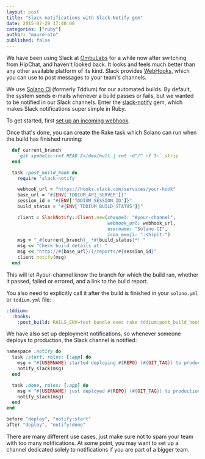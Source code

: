 ```yaml
---
layout: post
title: "Slack notifications with Slack-Notify gem"
date: 2015-07-29 17:40:00
categories: ["ruby"]
author: "mauro-oto"
published: false
---
```


We have been using Slack at [OmbuLabs](https://www.ombulabs.com) for a while now
after switching from HipChat, and haven't looked back. It looks and feels much
better than any other available platform of its kind. Slack provides
[WebHooks](https://api.slack.com/incoming-webhooks), which you can use to post
messages to your team's channels.

<!--more-->

We use [Solano CI](https://www.solanolabs.com) (formerly Tddium) for our
automated builds. By default, the system sends e-mails whenever a build passes
or fails, but we wanted to be notified in our Slack channels. Enter the
[slack-notify](https://github.com/sosedoff/slack-notify) gem, which makes
Slack notifications super simple in Ruby.

To get started, first
[set up an incoming webhook](https://my.slack.com/services/new/incoming-webhook).

Once that's done, you can create the Rake task which Solano can run when
the build has finished running:

```ruby
  def current_branch
    `git symbolic-ref HEAD 2>/dev/null | cut -d"/" -f 3-`.strip
  end

  task :post_build_hook do
    require 'slack-notify'

    webhook_url = "https://hooks.slack.com/services/your-hook"
    base_url = "#{ENV['TDDIUM_API_SERVER']}"
    session_id = "#{ENV['TDDIUM_SESSION_ID']}"
    build_status = "#{ENV['TDDIUM_BUILD_STATUS']}"

    client = SlackNotify::Client.new(channel: "#your-channel",
                                     webhook_url: webhook_url,
                                     username: "Solano CI",
                                     icon_emoji: ":shipit:")
    msg = "_#{current_branch}_ *#{build_status}*! "
    msg << "Check build details at: "
    msg << "http://#{base_url}/1/reports/#{session_id}"
    client.notify(msg)
  end
```

This will let #your-channel know the branch for which the build ran, whether it passed,
failed or errored, and a link to the build report.

You also need to explicitly call it after the build is finished in your
`solano.yml` or `tddium.yml` file:

```yaml
:tddium:
  :hooks:
    :post_build: RAILS_ENV=test bundle exec rake tddium:post_build_hook
```

We have also set up deployment notifications, so whenever someone deploys to
production, the Slack channel is notified:

```ruby
namespace :notify do
  task :start, roles: [:app] do
    msg = "#{USERNAME} started deploying #{REPO} (#{GIT_TAG}) to production"
    notify_slack(msg)
  end

  task :done, roles: [:app] do
    msg = "#{USERNAME} just deployed #{REPO} (#{GIT_TAG}) to production"
    notify_slack(msg)
  end
end

before "deploy", "notify:start"
after "deploy", "notify:done"
```

There are many different use cases, just make sure not to spam your team with
too many notifications. At some point, you may want to set up a
channel dedicated solely to notifications if you are part of a bigger team.

